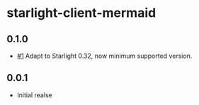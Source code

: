 # starlight-client-mermaid

## 0.1.0

- [#1](https://github.com/pasqal-io/starlight-client-mermaid/pull/1) Adapt to Starlight 0.32, now minimum supported version. 

## 0.0.1

- Initial realse